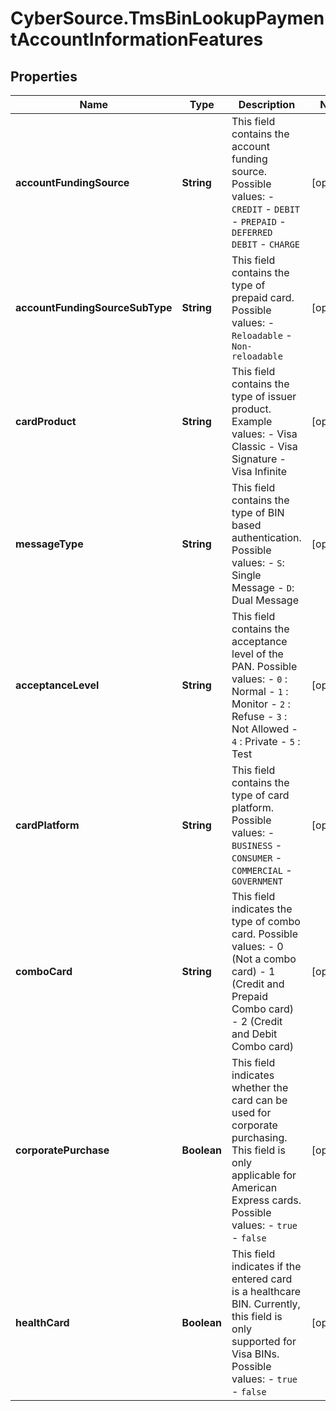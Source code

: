 # CyberSource.TmsBinLookupPaymentAccountInformationFeatures

## Properties
Name | Type | Description | Notes
------------ | ------------- | ------------- | -------------
**accountFundingSource** | **String** | This field contains the account funding source. Possible values:   - `CREDIT`   - `DEBIT`   - `PREPAID`   - `DEFERRED DEBIT`   - `CHARGE`  | [optional] 
**accountFundingSourceSubType** | **String** | This field contains the type of prepaid card. Possible values:   - `Reloadable`   - `Non-reloadable`  | [optional] 
**cardProduct** | **String** | This field contains the type of issuer product. Example values:   - Visa Classic   - Visa Signature   - Visa Infinite  | [optional] 
**messageType** | **String** | This field contains the type of BIN based authentication. Possible values:   - `S`: Single Message   - `D`: Dual Message  | [optional] 
**acceptanceLevel** | **String** | This field contains the acceptance level of the PAN. Possible values:   - `0` : Normal   - `1` : Monitor   - `2` : Refuse   - `3` : Not Allowed   - `4` : Private   - `5` : Test  | [optional] 
**cardPlatform** | **String** | This field contains the type of card platform. Possible values:   - `BUSINESS`   - `CONSUMER`   - `COMMERCIAL`   - `GOVERNMENT`  | [optional] 
**comboCard** | **String** | This field indicates the type of combo card. Possible values:   - 0 (Not a combo card)   - 1 (Credit and Prepaid Combo card)   - 2 (Credit and Debit Combo card)  | [optional] 
**corporatePurchase** | **Boolean** | This field indicates whether the card can be used for corporate purchasing. This field is only applicable for American Express cards. Possible values:   - `true`   - `false`  | [optional] 
**healthCard** | **Boolean** | This field indicates if the entered card is a healthcare BIN. Currently, this field is only supported for Visa BINs. Possible values:     - `true`     - `false`        | [optional] 


